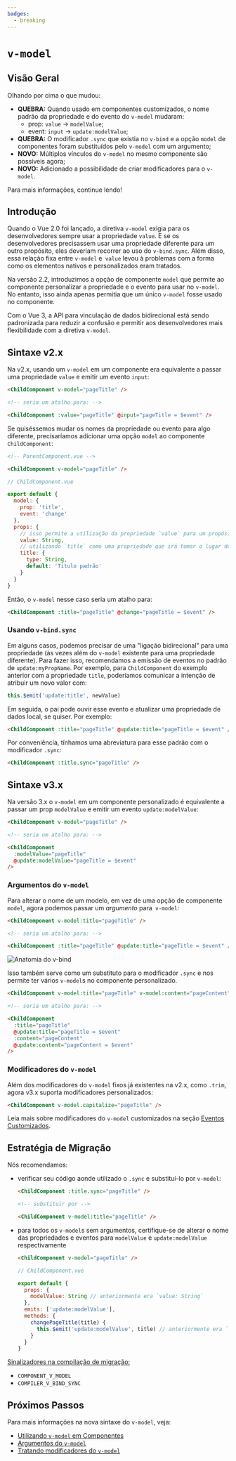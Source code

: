 ```yaml
---
badges:
  - breaking
---
```


# `v-model` <MigrationBadges :badges="$frontmatter.badges" />

## Visão Geral

Olhando por cima o que mudou:

- **QUEBRA:** Quando usado em componentes customizados, o nome padrão da propriedade e do evento do `v-model` mudaram:
  - prop: `value` -> `modelValue`;
  - event: `input` -> `update:modelValue`;
- **QUEBRA:** O modificador `.sync` que existia no `v-bind` e a opção `model` de componentes foram substituídos pelo `v-model` com um argumento;
- **NOVO:** Múltiplos vínculos do `v-model` no mesmo componente são possíveis agora;
- **NOVO:** Adicionado a possibilidade de criar modificadores para o `v-model`.

Para mais informações, continue lendo!

## Introdução

Quando o Vue 2.0 foi lançado, a diretiva `v-model` exigia para os desenvolvedores sempre usar a propriedade `value`. E se os desenvolvedores precisassem usar uma propriedade diferente para um outro propósito, eles deveriam recorrer ao uso do `v-bind.sync`. Além disso, essa relação fixa entre `v-model` e` value` levou à problemas com a forma como os elementos nativos e personalizados eram tratados.

Na versão 2.2, introduzimos a opção de componente `model` que permite ao componente personalizar a propriedade e o evento para usar no `v-model`. No entanto, isso ainda apenas permitia que um único `v-model` fosse usado no componente.

Com o Vue 3, a API para vinculação de dados bidirecional está sendo padronizada para reduzir a confusão e permitir aos desenvolvedores mais flexibilidade com a diretiva `v-model`.

## Sintaxe v2.x

Na v2.x, usando um `v-model` em um componente era equivalente a passar uma propriedade `value` e emitir um evento `input`:

```html
<ChildComponent v-model="pageTitle" />

<!-- seria um atalho para: -->

<ChildComponent :value="pageTitle" @input="pageTitle = $event" />
```

Se quiséssemos mudar os nomes da propriedade ou evento para algo diferente, precisaríamos adicionar uma opção `model` ao componente `ChildComponent`:

```html
<!-- ParentComponent.vue -->

<ChildComponent v-model="pageTitle" />
```

```js
// ChildComponent.vue

export default {
  model: {
    prop: 'title',
    event: 'change'
  },
  props: {
    // isso permite a utilização da propriedade `value` para um propósito diferente
    value: String,
    // utilizando `title` como uma propriedade que irá tomar o lugar do `value`
    title: {
      type: String,
      default: 'Título padrão'
    }
  }
}
```

Então, o `v-model` nesse caso seria um atalho para:

```html
<ChildComponent :title="pageTitle" @change="pageTitle = $event" />
```

### Usando `v-bind.sync`

Em alguns casos, podemos precisar de uma "ligação bidirecional" para uma propriedade (às vezes além do `v-model` existente para uma propriedade diferente). Para fazer isso, recomendamos a emissão de eventos no padrão de `update:myPropName`. Por exemplo, para `ChildComponent` do exemplo anterior com a propriedade `title`, poderíamos comunicar a intenção de atribuir um novo valor com:

```js
this.$emit('update:title', newValue)
```

Em seguida, o pai pode ouvir esse evento e atualizar uma propriedade de dados local, se quiser. Por exemplo:

```html
<ChildComponent :title="pageTitle" @update:title="pageTitle = $event" />
```

Por conveniência, tínhamos uma abreviatura para esse padrão com o modificador `.sync`:

```html
<ChildComponent :title.sync="pageTitle" />
```

## Sintaxe v3.x

Na versão 3.x o `v-model` em um componente personalizado é equivalente a passar um prop `modelValue` e emitir um evento `update:modelValue`:

```html
<ChildComponent v-model="pageTitle" />

<!-- seria um atalho para: -->

<ChildComponent
  :modelValue="pageTitle"
  @update:modelValue="pageTitle = $event"
/>
```

### Argumentos do `v-model`

Para alterar o nome de um modelo, em vez de uma opção de componente `model`, agora podemos passar um _argumento_ para` v-model`:

```html
<ChildComponent v-model:title="pageTitle" />

<!-- seria um atalho para: -->

<ChildComponent :title="pageTitle" @update:title="pageTitle = $event" />
```

![Anatomia do v-bind](/images/v-bind-instead-of-sync.png)

Isso também serve como um substituto para o modificador `.sync` e nos permite ter vários `v-model`s no componente personalizado.

```html
<ChildComponent v-model:title="pageTitle" v-model:content="pageContent" />

<!-- seria um atalho para: -->

<ChildComponent
  :title="pageTitle"
  @update:title="pageTitle = $event"
  :content="pageContent"
  @update:content="pageContent = $event"
/>
```

### Modificadores do `v-model`

Além dos modificadores do `v-model` fixos já existentes na v2.x, como `.trim`, agora v3.x suporta modificadores personalizados:

```html
<ChildComponent v-model.capitalize="pageTitle" />
```

Leia mais sobre modificadores do `v-model` customizados na seção [Eventos Customizados](../component-custom-events.html#handling-v-model-modifiers).

## Estratégia de Migração

Nós recomendamos:

- verificar seu código aonde utilizado o `.sync` e substituí-lo por `v-model`:

  ```html
  <ChildComponent :title.sync="pageTitle" />

  <!-- substituir por -->

  <ChildComponent v-model:title="pageTitle" />
  ```

- para todos os `v-model`s sem argumentos, certifique-se de alterar o nome das propriedades e eventos para `modelValue` e `update:modelValue` respectivamente

  ```html
  <ChildComponent v-model="pageTitle" />
  ```

  ```js
  // ChildComponent.vue

  export default {
    props: {
      modelValue: String // anteriormente era `value: String`
    },
    emits: ['update:modelValue'],
    methods: {
      changePageTitle(title) {
        this.$emit('update:modelValue', title) // anteriormente era `this.$emit('input', title)`
      }
    }
  }
  ```

[Sinalizadores na compilação de migração:](migration-build.html#configuracao-de-compatibilidade)

- `COMPONENT_V_MODEL`
- `COMPILER_V_BIND_SYNC`

## Próximos Passos

Para mais informações na nova sintaxe do `v-model`, veja:

- [Utilizando `v-model` em Componentes](../component-basics.html#usando-v-model-em-componentes)
- [Argumentos do `v-model`](../component-custom-events.html#argumentos-do-v-model)
- [Tratando modificadores do `v-model`](../component-custom-events.html#manipulando-modificadores-do-v-model)
